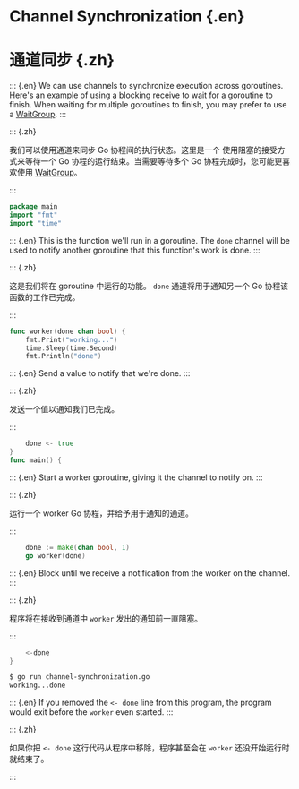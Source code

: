 
# Channel Synchronization {.en}

# 通道同步 {.zh}

::: {.en}
We can use channels to synchronize execution
across goroutines. Here's an example of using a
blocking receive to wait for a goroutine to finish.
When waiting for multiple goroutines to finish,
you may prefer to use a [WaitGroup](waitgroups).
:::

::: {.zh}

我们可以使用通道来同步 Go 协程间的执行状态。这里是一个 使用阻塞的接受方式来等待一个 Go 协程的运行结束。当需要等待多个 Go 协程完成时，您可能更喜欢使用 [WaitGroup](waitgroups)。

:::

```go
package main
import "fmt"
import "time"
```

::: {.en}
This is the function we'll run in a goroutine. The
`done` channel will be used to notify another
goroutine that this function's work is done.
:::

::: {.zh}

这是我们将在 goroutine 中运行的功能。 `done` 通道将用于通知另一个 Go 协程该函数的工作已完成。

:::

```go
func worker(done chan bool) {
	fmt.Print("working...")
	time.Sleep(time.Second)
	fmt.Println("done")
```

::: {.en}
Send a value to notify that we're done.
:::

::: {.zh}

发送一个值以通知我们已完成。

:::

```go
	done <- true
}
func main() {
```

::: {.en}
Start a worker goroutine, giving it the channel to
notify on.
:::

::: {.zh}

运行一个 worker Go 协程，并给予用于通知的通道。

:::

```go
	done := make(chan bool, 1)
	go worker(done)
```

::: {.en}
Block until we receive a notification from the
worker on the channel.
:::

::: {.zh}

程序将在接收到通道中 `worker` 发出的通知前一直阻塞。

:::

```go
	<-done
}
```

```bash
$ go run channel-synchronization.go      
working...done                  
```

::: {.en}
If you removed the `<- done` line from this program, the
program would exit before the `worker` even
started.
:::

::: {.zh}

如果你把 `<- done` 这行代码从程序中移除，程序甚至会在 `worker` 还没开始运行时就结束了。

:::
